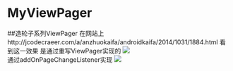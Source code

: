 # MyViewPager
##造轮子系列ViewPager
在网站上http://jcodecraeer.com/a/anzhuokaifa/androidkaifa/2014/1031/1884.html
看到这一效果 是通过重写ViewPager实现的 
![](http://jcodecraeer.com/uploads/141031/1-141031155939511.gif)
<br/>
通过addOnPageChangeListener实现
![]((https://github.com/huopochuan/MyViewPager/raw/master/img.gif))

